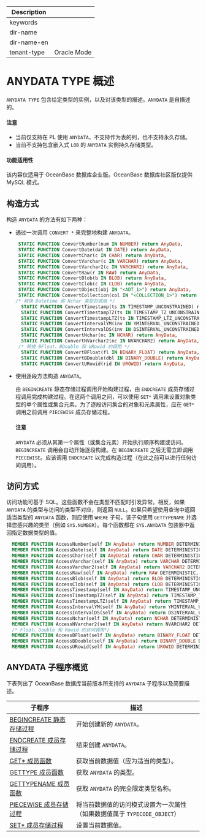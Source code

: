 | Description   |                 |
|---------------|-----------------|
| keywords      |                 |
| dir-name      |                 |
| dir-name-en   |                 |
| tenant-type   | Oracle Mode     |

# ANYDATA TYPE 概述 

`ANYDATA TYPE` 包含给定类型的实例，以及对该类型的描述。`ANYDATA` 是自描述的。
  <main id="notice" type='notice'>
    <h4>注意</h4>
    <ul>
    <li>当前仅支持在 PL 使用 <code>ANYDATA</code>，不支持作为表的列，也不支持永久存储。</li>
    <li>当前不支持包含嵌入式 <code>LOB</code> 的 <code>ANYDATA</code> 实例持久存储类型。</li>
    </ul>
  </main>

<main id="notice" >
  <h4>功能适用性</h4>
  <p>该内容仅适用于 OceanBase 数据库企业版。OceanBase 数据库社区版仅提供 MySQL 模式。</p>
</main>


## 构造方式 

构造 `ANYDATA` 的方法有如下两种：

* 通过一次调用 `CONVERT *` 来完整地构建 `ANYDATA`。

  ```sql
   STATIC FUNCTION ConvertNumber(num IN NUMBER) return AnyData,
   STATIC FUNCTION ConvertDate(dat IN DATE) return AnyData,
   STATIC FUNCTION ConvertChar(c IN CHAR) return AnyData,
   STATIC FUNCTION ConvertVarchar(c IN VARCHAR) return AnyData,
   STATIC FUNCTION ConvertVarchar2(c IN VARCHAR2) return AnyData,
   STATIC FUNCTION ConvertRaw(r IN RAW) return AnyData,
   STATIC FUNCTION ConvertBlob(b IN BLOB) return AnyData,
   STATIC FUNCTION ConvertClob(c IN CLOB) return AnyData,
   STATIC FUNCTION ConvertObject(obj IN "<ADT_1>") return AnyData,
   STATIC FUNCTION ConvertCollection(col IN "<COLLECTION_1>") return AnyData,
  /* 转换 Datetime 和 Nchar 类型的调用 */
    STATIC FUNCTION ConvertTimestamp(ts IN TIMESTAMP_UNCONSTRAINED) return AnyData,
    STATIC FUNCTION ConvertTimestampTZ(ts IN TIMESTAMP_TZ_UNCONSTRAINED) return AnyData,
    STATIC FUNCTION ConvertTimestampLTZ(ts IN TIMESTAMP_LTZ_UNCONSTRAINED) return AnyData,
    STATIC FUNCTION ConvertIntervalYM(inv IN YMINTERVAL_UNCONSTRAINED) return AnyData,
    STATIC FUNCTION ConvertIntervalDS(inv IN DSINTERVAL_UNCONSTRAINED) return AnyData,
    STATIC FUNCTION ConvertNchar(nc IN NCHAR) return AnyData,
    STATIC FUNCTION ConvertNVarchar2(nc IN NVARCHAR2) return AnyData,
   /* 转换 BFloat、BDouble 和 URowid 的调用 */
    STATIC FUNCTION ConvertBFloat(fl IN BINARY_FLOAT) return AnyData,
    STATIC FUNCTION ConvertBDouble(dbl IN BINARY_DOUBLE) return AnyData,
    STATIC FUNCTION ConvertURowid(rid IN UROWID) return AnyData,
  ```

  


* 使用逐段方法构造 `ANYDATA`。 

  由 `BEGINCREATE` 静态存储过程调用开始构建过程，由 `ENDCREATE` 成员存储过程调用完成构建过程。在这两个调用之间，可以使用 `SET*` 调用来设置对象类型的单个属性或集合元素。为了逐段访问集合的对象和元素属性，应在 `GET*` 调用之前调用 `PIECEWISE` 成员存储过程。
  <main id="notice" type='notice'>
    <h4>注意</h4>
    <p><code>ANYDATA</code> 必须从其第一个属性（或集合元素）开始执行顺序构建或访问。<code>BEGINCREATE</code> 调用会自动开始逐段构建。在 <code>BEGINCREATE</code> 之后无需立即调用 <code>PIECEWISE</code>。应该调用 <code>ENDCREATE</code> 以完成构造过程（在此之前可以进行任何访问调用）。</p>
  </main>
  




## 访问方式 

访问功能可基于 SQL。这些函数不会在类型不匹配时引发异常。相反，如果 `ANYDATA` 的类型与访问的类型不对应，则返回 `NULL`。如果只希望使用查询中返回适当类型的 `ANYDATA` 函数，则应使用 `WHERE` 子句，该子句使用 `GETTYPENAME` 并选择您感兴趣的类型（例如 `SYS.NUMBER`）。每个函数都在 `SYS.ANYDATA` 包装器中返回指定数据类型的值。

```sql
  MEMBER FUNCTION AccessNumber(self IN AnyData) return NUMBER DETERMINISTIC,
  MEMBER FUNCTION AccessDate(self IN AnyData) return DATE DETERMINISTIC,
  MEMBER FUNCTION AccessChar(self IN AnyData) return CHAR DETERMINISTIC,
  MEMBER FUNCTION AccessVarchar(self IN AnyData) return VARCHAR DETERMINISTIC,
  MEMBER FUNCTION AccessVarchar2(self IN AnyData) return VARCHAR2 DETERMINISTIC,
  MEMBER FUNCTION AccessRaw(self IN AnyData) return RAW DETERMINISTIC,
  MEMBER FUNCTION AccessBlob(self IN AnyData) return BLOB DETERMINISTIC,
  MEMBER FUNCTION AccessClob(self IN AnyData) return CLOB DETERMINISTIC,
  MEMBER FUNCTION AccessTimestamp(self IN AnyData) return TIMESTAMP_UNCONSTRAINED DETERMINISTIC,
  MEMBER FUNCTION AccessTimestampTZ(self IN AnyData) return TIMESTAMP_TZ_UNCONSTRAINED DETERMINISTIC,
  MEMBER FUNCTION AccessTimestampLTZ(self IN AnyData) return TIMESTAMP_LTZ_UNCONSTRAINED DETERMINISTIC,
  MEMBER FUNCTION AccessIntervalYM(self IN AnyData) return YMINTERVAL_UNCONSTRAINED DETERMINISTIC,
  MEMBER FUNCTION AccessIntervalDS(self IN AnyData) return DSINTERVAL_UNCONSTRAINED DETERMINISTIC,
  MEMBER FUNCTION AccessNchar(self IN AnyData) return NCHAR DETERMINISTIC,
  MEMBER FUNCTION AccessNVarchar2(self IN AnyData) return NVARCHAR2 DETERMINISTIC,
  /* Float、Double 和 Rowid 的访问调用*/
  MEMBER FUNCTION AccessBFloat(self IN AnyData) return BINARY_FLOAT DETERMINISTIC,
  MEMBER FUNCTION AccessBDouble(self IN AnyData) return BINARY_DOUBLE DETERMINISTIC,
  MEMBER FUNCTION AccessURowid(self IN AnyData) return UROWID DETERMINISTIC;
```



## ANYDATA 子程序概览 

下表列出了 OceanBase 数据库当前版本所支持的 `ANYDATA` 子程序以及简要描述。


|                           子程序              |                      描述                       |
|-----------------------------------------------|-----------------------------------------------|
| [BEGINCREATE 静态存储过程](../27800.anydata-type-oracle/200.begincreate-static-stored-procedure-oracle.md) | 开始创建新的 `ANYDATA`。  |
| [ENDCREATE 成员存储过程](../27800.anydata-type-oracle/300.endcreate-stored-procedure-oracle.md)   | 结束创建 `ANYDATA`。|
| [GET\* 成员函数](../27800.anydata-type-oracle/400.get-member-stored-procedure-oracle.md)         | 获取当前数据值（应为适当的类型）。  |
| [GETTYPE 成员函数](../27800.anydata-type-oracle/500.gettype-member-function-oracle.md)       | 获取 `ANYDATA` 的类型。  |
| [GETTYPENAME 成员函数](../27800.anydata-type-oracle/600.get-oracle.md)   | 获取 `ANYDATA` 的完全限定类型名称。                       |
| [PIECEWISE 成员存储过程](../27800.anydata-type-oracle/700.gettypename-member-function-oracle.md)   | 将当前数据值的访问模式设置为一次属性（如果数据值属于 `TYPECODE_OBJECT`） |
| [SET\* 成员存储过程](../27800.anydata-type-oracle/800.set-member-stored-procedure-oracle.md)       | 设置当前数据值。  |



